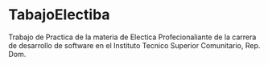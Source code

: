 # TabajoElectiba
Trabajo de Practica de la materia de Electica Profecionaliante de la carrera de desarrollo de software  en el Instituto Tecnico Superior Comunitario, Rep. Dom.
